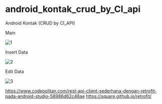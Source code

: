 # android_kontak_crud_by_CI_api
Android Kontak (CRUD by CI_API)

Main

![1](https://user-images.githubusercontent.com/44993056/68830760-29fad700-06df-11ea-8545-33fe8c592a0a.JPG)

Insert Data

![2](https://user-images.githubusercontent.com/44993056/68830767-2ebf8b00-06df-11ea-93bc-5e6d31ac3d29.JPG)

Edit Data

![3](https://user-images.githubusercontent.com/44993056/68830772-31ba7b80-06df-11ea-8990-86fa0d90f758.JPG)

https://www.codepolitan.com/rest-api-client-sederhana-dengan-retrofit-pada-android-studio-58986d62c46ae
https://square.github.io/retrofit/
